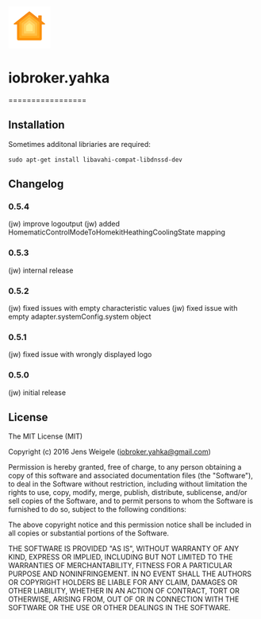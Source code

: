 ![Logo](yahka.png)
# iobroker.yahka
=================

## Installation
Sometimes additonal libriaries are required:

```
sudo apt-get install libavahi-compat-libdnssd-dev
```

## Changelog

### 0.5.4
  (jw) improve logoutput
  (jw) added HomematicControlModeToHomekitHeathingCoolingState mapping

### 0.5.3
  (jw) internal release

### 0.5.2
  (jw) fixed issues with empty characteristic values
  (jw) fixed issue with empty adapter.systemConfig.system object

### 0.5.1
  (jw) fixed issue with wrongly displayed logo

### 0.5.0
  (jw) initial release

## License
The MIT License (MIT)

Copyright (c) 2016 Jens Weigele (iobroker.yahka@gmail.com)

Permission is hereby granted, free of charge, to any person obtaining a copy
of this software and associated documentation files (the "Software"), to deal
in the Software without restriction, including without limitation the rights
to use, copy, modify, merge, publish, distribute, sublicense, and/or sell
copies of the Software, and to permit persons to whom the Software is
furnished to do so, subject to the following conditions:

The above copyright notice and this permission notice shall be included in
all copies or substantial portions of the Software.

THE SOFTWARE IS PROVIDED "AS IS", WITHOUT WARRANTY OF ANY KIND, EXPRESS OR
IMPLIED, INCLUDING BUT NOT LIMITED TO THE WARRANTIES OF MERCHANTABILITY,
FITNESS FOR A PARTICULAR PURPOSE AND NONINFRINGEMENT. IN NO EVENT SHALL THE
AUTHORS OR COPYRIGHT HOLDERS BE LIABLE FOR ANY CLAIM, DAMAGES OR OTHER
LIABILITY, WHETHER IN AN ACTION OF CONTRACT, TORT OR OTHERWISE, ARISING FROM,
OUT OF OR IN CONNECTION WITH THE SOFTWARE OR THE USE OR OTHER DEALINGS IN
THE SOFTWARE.
